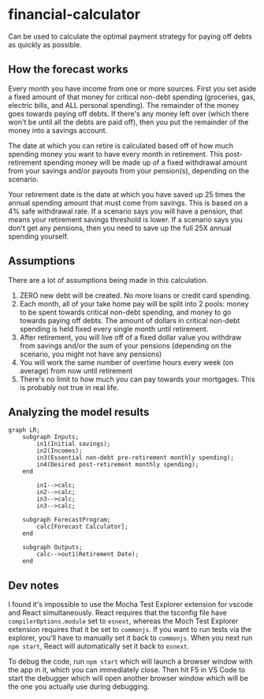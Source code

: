 # financial-calculator

Can be used to calculate the optimal payment strategy for paying off debts as quickly as possible.

## How the forecast works

Every month you have income from one or more sources. First you set aside a fixed amount of that money for critical non-debt spending (groceries, gas, electric bills, and ALL personal spending). The remainder of the money goes towards paying off debts. If there's any money left over (which there won't be until all the debts are paid off), then you put the remainder of the money into a savings account.

The date at which you can retire is calculated based off of how much spending money you want to have every month in retirement. This post-retirement spending money will be made up of a fixed withdrawal amount from your savings and/or payouts from your pension(s), depending on the scenario.

Your retirement date is the date at which you have saved up 25 times the annual spending amount that must come from savings. This is based on a 4% safe withdrawal rate. If a scenario says you will have a pension, that means your retirement savings threshold is lower. If a scenario says you don't get any pensions, then you need to save up the full 25X annual spending yourself.

## Assumptions

There are a lot of assumptions being made in this calculation.

1. ZERO new debt will be created. No more loans or credit card spending.
1. Each month, all of your take home pay will be split into 2 pools: money to be spent towards critical non-debt spending, and money to go towards paying off debts. The amount of dollars in critical non-debt spending is held fixed every single month until retirement.
1. After retirement, you will live off of a fixed dollar value you withdraw from savings and/or the sum of your pensions (depending on the scenario, you might not have any pensions)
1. You will work the same number of overtime hours every week (on average) from now until retirement
1. There's no limit to how much you can pay towards your mortgages. This is probably not true in real life.

## Analyzing the model results

```mermaid
graph LR;
	subgraph Inputs;
        in1(Initial savings);
        in2(Incomes);
        in3(Essential non-debt pre-retirement monthly spending);
        in4(Desired post-retirement monthly spending);
    end

        in1-->calc;
        in2-->calc;
        in3-->calc;
        in3-->calc;

    subgraph ForecastProgram;
    	calc[Forecast Calculator];
    end

    subgraph Outputs;
    	calc-->out1(Retirement Date);
    end
```

## Dev notes

I found it's impossible to use the Mocha Test Explorer extension for vscode and React simultaneously. React requires that the tsconfig file have `compilerOptions.module` set to `esnext`, whereas the Moch Test Explorer extension requires that it be set to `commonjs`. If you want to run tests via the explorer, you'll have to manually set it back to `commonjs`. When you next run `npm start`, React will automatically set it back to `esnext`.

To debug the code, run `npm start` which will launch a browser window with the app in it, which you can immediately close. Then hit F5 in VS Code to start the debugger which will open another browser window which will be the one you actually use during debugging.